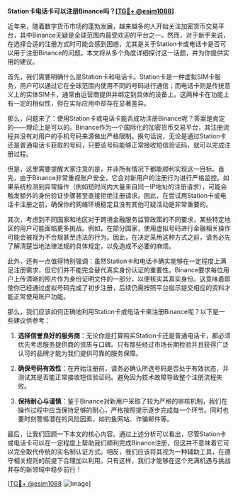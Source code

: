 **Station卡电话卡可以注册Binance吗？[[TG💪+ @esim1088](https://t.me/s/esim1088)]**

近年来，随着数字货币市场的蓬勃发展，越来越多的人开始关注加密货币交易平台，其中Binance无疑是全球范围内最受欢迎的平台之一。然而，对于新手来说，在选择合适的注册方式时可能会感到困惑，尤其是关于Station卡或电话卡是否可以用于注册Binance的问题。本文将从多个角度详细探讨这一话题，并为你提供实用的建议。

首先，我们需要明确什么是Station卡和电话卡。Station卡是一种虚拟SIM卡服务，用户可以通过它在全球范围内使用不同的号码进行通信；而电话卡则是传统意义上的实体SIM卡，通常由运营商提供并绑定到具体的设备上。这两种卡在功能上有一定的相似性，但在实际应用中却存在显著差异。

那么，问题来了：使用Station卡或电话卡能否成功注册Binance呢？答案是肯定的——理论上是可以的。Binance作为一个国际化的加密货币交易平台，其注册流程并没有对用户的手机号码来源做出严格限制。换句话说，无论是通过Station卡还是普通电话卡获取的号码，只要该号码能够正常接收短信验证码，就可以完成注册过程。

但是，这里需要提醒大家注意的是，并非所有情况下都能顺利实现这一目标。首先，由于Binance非常重视账户安全，它会对新用户的注册行为进行严格监控。如果系统检测到异常操作（例如短时间内大量来自同一IP地址的注册请求），可能会触发额外的身份验证步骤甚至直接拒绝注册请求。因此，在尝试用Station卡或电话卡注册之前，确保你的网络环境稳定且没有其他可疑活动是非常重要的。

其次，考虑到不同国家和地区对于跨境金融服务监管政策的不同要求，某些特定地区的用户可能面临更多挑战。例如，在部分国家，使用虚拟号码进行金融相关操作可能会被视为不合规甚至违法的行为。因此，在决定采用这种方式之前，请务必先了解清楚当地法律法规的具体规定，以免造成不必要的麻烦。

此外，还有一点值得特别强调：虽然Station卡和电话卡确实能够在一定程度上满足注册需求，但它们并不能完全替代真实身份认证的重要性。Binance要求每位用户上传清晰的照片作为身份证明文件的一部分，以便核实其真实身份。这意味着即使你已经通过虚拟号码完成了初步注册，后续仍需按照平台指示提交相应的资料才能正常使用账户功能。

那么，我们应该如何正确地利用Station卡或电话卡来注册Binance呢？以下是一些建议供参考：

1. **选择信誉良好的服务商**：无论你是打算购买Station卡还是普通电话卡，都必须优先考虑服务提供商的资质与口碑。只有那些经过市场长期检验并且获得广泛认可的品牌才能为我们提供可靠的服务保障。
   
2. **确保号码有效性**：在开始注册前，请务必确认所选号码是否处于有效状态，并测试其是否能正常接收短信验证码。避免因为技术故障导致整个注册流程失败。
   
3. **保持耐心与谨慎**：鉴于Binance对新用户采取了较为严格的审核机制，我们在操作过程中应当保持足够的耐心，严格按照提示逐步完成每一个环节。同时也要时刻警惕潜在的风险因素，如钓鱼网站、诈骗邮件等。

最后，让我们回顾一下本文的核心内容。通过上述分析可以看出，尽管Station卡或电话卡可以在一定程度上帮助我们顺利完成Binance注册，但这并不意味着它可以完全取代传统的实名制认证方式。相反，我们应该将其视为一种辅助工具，在遵守相关规则的前提下合理加以利用。只有这样，我们才能够在这个充满机遇与挑战并存的新领域中稳步前行！

[[TG💪+ @esim1088](https://t.me/s/esim1088) ![Image](https://i.postimg.cc/4NQfJmqS/Snipaste-2025-05-13-00-14-12.png)]